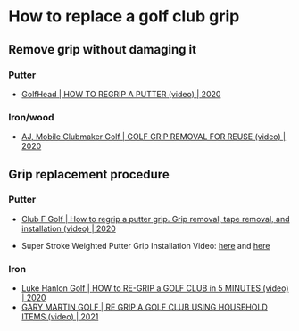 # How to replace a golf club grip


## Remove grip without damaging it

### Putter

- [GolfHead | HOW TO REGRIP A PUTTER (video) | 2020](https://www.youtube.com/watch?v=NRvPriPsZVA) 

### Iron/wood

- [AJ, Mobile Clubmaker Golf | GOLF GRIP REMOVAL FOR REUSE (video) | 2020](https://www.youtube.com/watch?v=wpVbsmVshyw)



## Grip replacement procedure

### Putter

- [Club F Golf | How to regrip a putter grip. Grip removal, tape removal, and installation (video) | 2020](https://www.youtube.com/watch?v=Rv0YXDbtcJM)

- Super Stroke Weighted Putter Grip Installation Video:
  [here](https://www.youtube.com/watch?v=D0Vk-6qV1YA) and
  [here](https://www.youtube.com/watch?v=RZ5wHiJg-Pk)

### Iron

- [Luke Hanlon Golf | HOW to RE-GRIP a GOLF CLUB in 5 MINUTES (video) | 2020](https://www.youtube.com/watch?v=10anT5M58fU)
- [GARY MARTIN GOLF | RE GRIP A GOLF CLUB USING HOUSEHOLD ITEMS (video) | 2021](https://www.youtube.com/watch?v=yGH8PObda68)

